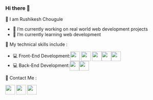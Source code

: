 ### Hi there 👋 

📌 I am Rushikesh Chougule

- 🔭 I’m currently working on real world web development projects
- 🌱 I’m currently learning web development

📌 My technical skills include :

- 💻 Front-End Development:<img align="center" height="30" src="https://img.icons8.com/color/144/000000/html-5.png"/> <img align="center" height="30" src="https://img.icons8.com/color/144/000000/css3.png"/> <img align="center" height="30" src="https://img.icons8.com/color/144/000000/javascript.png"/><img align="center" height="30" src="https://img.icons8.com/external-tal-revivo-shadow-tal-revivo/344/external-vuejs-an-open-source-javascript-framework-for-building-user-interfaces-and-single-page-applications-logo-shadow-tal-revivo.png"/><img align="center" height="30" src="https://img.icons8.com/ultraviolet/480/000000/react.png"/>
- 💻 Back-End Development:<img align="center" height="30" src="https://img.icons8.com/color/144/000000/mongodb.png"/><img align="center" height="30" src="https://img.icons8.com/color/144/000000/express-js.png"/>

📌 Contact Me :

<a src="https://hashnode.com/@rushikesh3299"><img align="center" height="30" src="https://img.icons8.com/color/144/000000/hashnode.png"/></a>
<a src="https://twitter.com/rushikesh3299"><img align="center" height="30" src="https://img.icons8.com/color/144/000000/twitter.png"/></a>
<a src="https://www.linkedin.com/in/rushikesh-chougule-621854192/"><img align="center" height="30" src="https://img.icons8.com/color/144/000000/linkedin.png"/></a>
